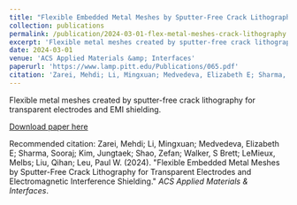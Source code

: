 ```yaml
---
title: "Flexible Embedded Metal Meshes by Sputter-Free Crack Lithography for Transparent Electrodes and Electromagnetic Interference Shielding"
collection: publications
permalink: /publication/2024-03-01-flex-metal-meshes-crack-lithography
excerpt: 'Flexible metal meshes created by sputter-free crack lithography for transparent electrodes and EMI shielding.'
date: 2024-03-01
venue: 'ACS Applied Materials &amp; Interfaces'
paperurl: 'https://www.lamp.pitt.edu/Publications/065.pdf'
citation: 'Zarei, Mehdi; Li, Mingxuan; Medvedeva, Elizabeth E; Sharma, Sooraj; Kim, Jungtaek; Shao, Zefan; Walker, S Brett; LeMieux, Melbs; Liu, Qihan; Leu, Paul W. (2024). &quot;Flexible Embedded Metal Meshes by Sputter-Free Crack Lithography for Transparent Electrodes and Electromagnetic Interference Shielding.&quot; <i>ACS Applied Materials &amp; Interfaces</i>.'
---
```

Flexible metal meshes created by sputter-free crack lithography for transparent electrodes and EMI shielding.

[Download paper here](https://www.lamp.pitt.edu/Publications/065.pdf)

Recommended citation: Zarei, Mehdi; Li, Mingxuan; Medvedeva, Elizabeth E; Sharma, Sooraj; Kim, Jungtaek; Shao, Zefan; Walker, S Brett; LeMieux, Melbs; Liu, Qihan; Leu, Paul W. (2024). "Flexible Embedded Metal Meshes by Sputter-Free Crack Lithography for Transparent Electrodes and Electromagnetic Interference Shielding." <i>ACS Applied Materials & Interfaces</i>.